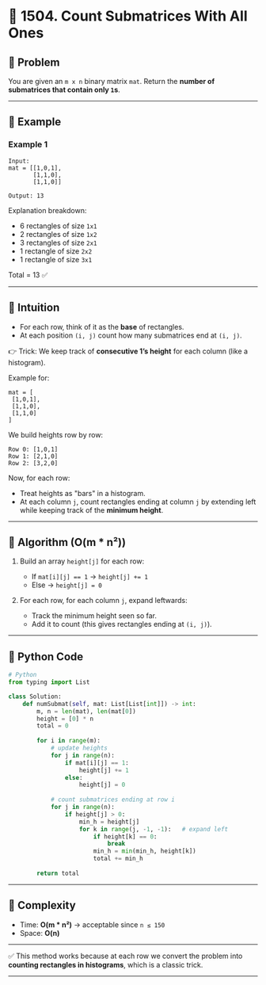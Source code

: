 
# 📘 1504. Count Submatrices With All Ones

## 🔹 Problem

You are given an `m x n` binary matrix `mat`.
Return the **number of submatrices that contain only `1`s**.

---

## 🔹 Example

### Example 1

```
Input:
mat = [[1,0,1],
       [1,1,0],
       [1,1,0]]

Output: 13
```

Explanation breakdown:

* 6 rectangles of size `1x1`
* 2 rectangles of size `1x2`
* 3 rectangles of size `2x1`
* 1 rectangle of size `2x2`
* 1 rectangle of size `3x1`

Total = 13 ✅

---

## 🔹 Intuition

* For each row, think of it as the **base** of rectangles.
* At each position `(i, j)` count how many submatrices end at `(i, j)`.

👉 Trick:
We keep track of **consecutive 1’s height** for each column (like a histogram).

Example for:

```
mat = [
 [1,0,1],
 [1,1,0],
 [1,1,0]
]
```

We build heights row by row:

```
Row 0: [1,0,1]
Row 1: [2,1,0]
Row 2: [3,2,0]
```

Now, for each row:

* Treat heights as "bars" in a histogram.
* At each column `j`, count rectangles ending at column `j` by extending left while keeping track of the **minimum height**.

---

## 🔹 Algorithm (O(m \* n²))

1. Build an array `height[j]` for each row:

   * If `mat[i][j] == 1` → `height[j] += 1`
   * Else → `height[j] = 0`
2. For each row, for each column `j`, expand leftwards:

   * Track the minimum height seen so far.
   * Add it to count (this gives rectangles ending at `(i, j)`).

---

## 🔹 Python Code

```python
# Python
from typing import List

class Solution:
    def numSubmat(self, mat: List[List[int]]) -> int:
        m, n = len(mat), len(mat[0])
        height = [0] * n
        total = 0
        
        for i in range(m):
            # update heights
            for j in range(n):
                if mat[i][j] == 1:
                    height[j] += 1
                else:
                    height[j] = 0
            
            # count submatrices ending at row i
            for j in range(n):
                if height[j] > 0:
                    min_h = height[j]
                    for k in range(j, -1, -1):   # expand left
                        if height[k] == 0:
                            break
                        min_h = min(min_h, height[k])
                        total += min_h
                        
        return total
```

---

## 🔹 Complexity

* Time: **O(m \* n²)** → acceptable since `n ≤ 150`
* Space: **O(n)**

---

✅ This method works because at each row we convert the problem into **counting rectangles in histograms**, which is a classic trick.

---
